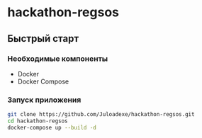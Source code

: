 # hackathon-regsos
## Быстрый старт

### Необходимые компоненты
- Docker
- Docker Compose

### Запуск приложения
```bash
git clone https://github.com/Juloadexe/hackathon-regsos.git
cd hackathon-regsos
docker-compose up --build -d

